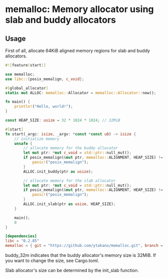 # memalloc: Memory allocator using slab and buddy allocators

## Usage

First of all, allocate 64KiB aligned memory regions for slab and buddy allocators.

```rust
#![feature(start)]

use memalloc;
use libc::{posix_memalign, c_void};

#[global_allocator]
static mut ALLOC: memalloc::Allocator = memalloc::Allocator::new();

fn main() {
    println!("Hello, world!");
}

const HEAP_SIZE: usize = 32 * 1024 * 1024; // 32MiB

#[start]
fn start(_argc: isize, _argv: *const *const u8) -> isize {
    // initialize memory
    unsafe {
        // allocate memory for the buddy allocator
        let mut ptr: *mut c_void = std::ptr::null_mut();
        if posix_memalign(&mut ptr, memalloc::ALIGNMENT, HEAP_SIZE) != 0 {
            panic!("posix_memalign");
        }
        ALLOC.init_buddy(ptr as usize);

        // allocate memory for the slab allocator
        let mut ptr: *mut c_void = std::ptr::null_mut();
        if posix_memalign(&mut ptr, memalloc::ALIGNMENT, HEAP_SIZE) != 0 {
            panic!("posix_memalign");
        }
        ALLOC.init_slab(ptr as usize, HEAP_SIZE);
    }

    main();
    0
}
```

```toml
[dependencies]
libc = "0.2.85"
memalloc = { git = "https://github.com/ytakano/memalloc.git", branch = "main", features=["buddy_32m"] }
```

buddy_32m indicates that the buddy allocator's memory size is 32MiB.
If you want to change the size, see Cargo.toml.

Slab allocator's size can be determined by the init_slab function.